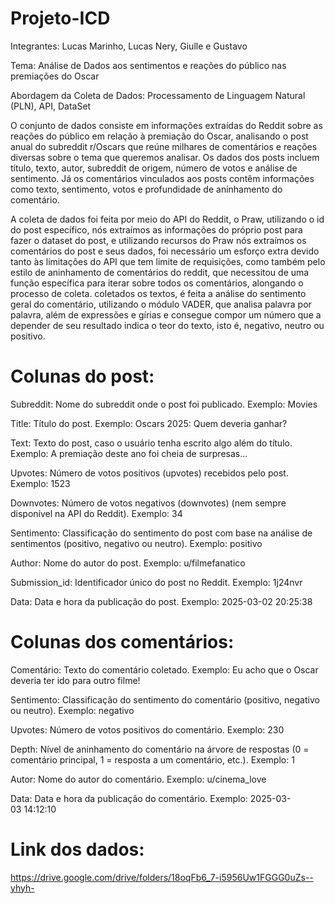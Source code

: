 # Projeto-ICD

Integrantes: Lucas Marinho, Lucas Nery, Giulle e Gustavo

Tema: Análise de Dados aos sentimentos e reações do público nas premiações do Oscar

Abordagem da Coleta de Dados: Processamento de Linguagem Natural (PLN), API, DataSet

O conjunto de dados consiste em informações extraídas do Reddit sobre as reações do público em relação à premiação do Oscar, analisando o post anual do subreddit r/Oscars que reúne milhares de comentários e reações diversas sobre o tema que queremos analisar. Os dados dos posts incluem título, texto, autor, subreddit de origem, número de votos e análise de sentimento. Já os comentários vinculados aos posts contêm informações como texto, sentimento, votos e profundidade de aninhamento do comentário.

A coleta de dados foi feita por meio do API do Reddit, o Praw, utilizando o id do post específico, nós extraímos as informações do próprio post para fazer o dataset do post, e utilizando recursos do Praw nós extraímos os comentários do post e seus dados, foi necessário um esforço extra devido tanto às limitações do API que tem limite de requisições, como também pelo estilo de aninhamento de comentários do reddit, que necessitou de uma função específica para iterar sobre todos os comentários, alongando o processo de coleta. coletados os textos, é feita a análise do sentimento geral do comentário, utilizando o módulo VADER, que analisa palavra por palavra, além de expressões e gírias e consegue compor um número que a depender de seu resultado indica o teor do texto, isto é, negativo, neutro ou positivo.

# Colunas do post:

Subreddit: Nome do subreddit onde o post foi publicado.
Exemplo: Movies

Title: Título do post.
Exemplo: Oscars 2025: Quem deveria ganhar?

Text: Texto do post, caso o usuário tenha escrito algo além do título.
Exemplo: A premiação deste ano foi cheia de surpresas...

Upvotes: Número de votos positivos (upvotes) recebidos pelo post.
Exemplo: 1523

Downvotes: Número de votos negativos (downvotes) (nem sempre disponível na API do Reddit).
Exemplo: 34

Sentimento: Classificação do sentimento do post com base na análise de sentimentos (positivo, negativo ou neutro).
Exemplo: positivo

Author: Nome do autor do post.
Exemplo: u/filmefanatico

Submission_id: Identificador único do post no Reddit.
Exemplo: 1j24nvr

Data: Data e hora da publicação do post.
Exemplo: 2025-03-02 20:25:38

# Colunas dos comentários:

Comentário: Texto do comentário coletado.
Exemplo: Eu acho que o Oscar deveria ter ido para outro filme!

Sentimento: Classificação do sentimento do comentário (positivo, negativo ou neutro).
Exemplo: negativo

Upvotes: Número de votos positivos do comentário.
Exemplo: 230

Depth: Nível de aninhamento do comentário na árvore de respostas (0 = comentário principal, 1 = resposta a um comentário, etc.).
Exemplo: 1

Autor: Nome do autor do comentário.
Exemplo: u/cinema_love

Data: Data e hora da publicação do comentário.
Exemplo: 2025-03-03 14:12:10

# Link dos dados:

https://drive.google.com/drive/folders/18oqFb6_7-i5956Uw1FGGG0uZs--yhyh-
